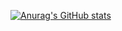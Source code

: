 [![Anurag's GitHub stats](https://github-readme-stats.vercel.app/api?username=catarium)](https://github.com/anuraghazra/github-readme-stats)
